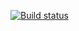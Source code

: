 [![Build status](https://ci.appveyor.com/api/projects/status/15pkkoffqw8o2u2e/branch/main?svg=true)](https://ci.appveyor.com/project/Kroleg69/patterns2/branch/main)
